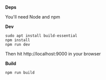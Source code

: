 **Deps**

You'll need Node and npm

**Dev**
```
sudo apt install build-essential
npm install
npm run dev
```


Then hit http://localhost:9000 in your browser

**Build**
```
npm run build
```
